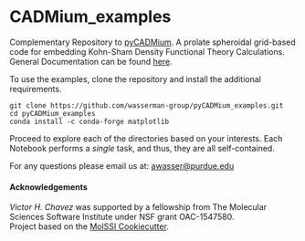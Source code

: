 # CADMium_examples

Complementary Repository to [pyCADMium](https://github.com/wasserman-group/pyCADMium). A prolate spheroidal grid-based code for embedding Kohn-Sham Density Functional Theory Calculations. 
General Documentation can be found [here](https://github.com/wasserman-group/pyCADMium_examples). 

To use the examples, clone the repository and install the additional requirements. 

```
git clone https://github.com/wasserman-group/pyCADMium_examples.git
cd pyCADMium_examples
conda install -c conda-forge matplotlib
```

Proceed to explore each of the directories based on your interests. Each Notebook performs a *single* task, and thus, they are all self-contained. 

For any questions please email us at:
awasser@purdue.edu

#### Acknowledgements
*Victor H. Chavez* was supported by a fellowship from The Molecular Sciences Software Institute under NSF grant OAC-1547580.  
Project based on the [MolSSI Cookiecutter](https://github.com/molssi/cookiecutter-cms).  

